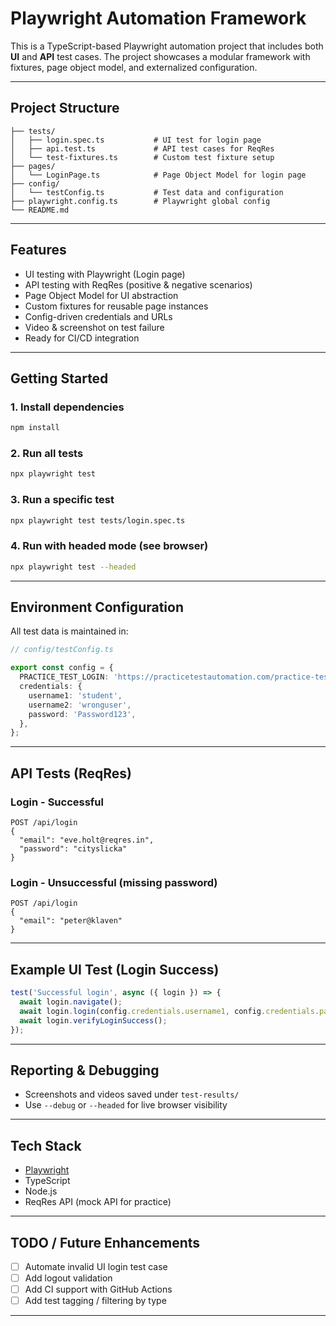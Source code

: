 # Playwright Automation Framework

This is a TypeScript-based Playwright automation project that includes both **UI** and **API** test cases. The project showcases a modular framework with fixtures, page object model, and externalized configuration.

---

## Project Structure

```
├── tests/
│   ├── login.spec.ts           # UI test for login page
│   ├── api.test.ts             # API test cases for ReqRes
│   └── test-fixtures.ts        # Custom test fixture setup
├── pages/
│   └── LoginPage.ts            # Page Object Model for login page
├── config/
│   └── testConfig.ts           # Test data and configuration
├── playwright.config.ts        # Playwright global config
└── README.md
```

---

## Features

- UI testing with Playwright (Login page)
- API testing with ReqRes (positive & negative scenarios)
- Page Object Model for UI abstraction
- Custom fixtures for reusable page instances
- Config-driven credentials and URLs
- Video & screenshot on test failure
- Ready for CI/CD integration

---

## Getting Started

### 1. Install dependencies

```bash
npm install
```

### 2. Run all tests

```bash
npx playwright test
```

### 3. Run a specific test

```bash
npx playwright test tests/login.spec.ts
```

### 4. Run with headed mode (see browser)

```bash
npx playwright test --headed
```

---

## Environment Configuration

All test data is maintained in:

```ts
// config/testConfig.ts

export const config = {
  PRACTICE_TEST_LOGIN: 'https://practicetestautomation.com/practice-test-login/',
  credentials: {
    username1: 'student',
    username2: 'wronguser',
    password: 'Password123',
  },
};
```

---

## API Tests (ReqRes)

### Login - Successful

```http
POST /api/login
{
  "email": "eve.holt@reqres.in",
  "password": "cityslicka"
}
```

### Login - Unsuccessful (missing password)

```http
POST /api/login
{
  "email": "peter@klaven"
}
```

---

## Example UI Test (Login Success)

```ts
test('Successful login', async ({ login }) => {
  await login.navigate();
  await login.login(config.credentials.username1, config.credentials.password);
  await login.verifyLoginSuccess();
});
```

---

## Reporting & Debugging

- Screenshots and videos saved under `test-results/`
- Use `--debug` or `--headed` for live browser visibility

---

## Tech Stack

- [Playwright](https://playwright.dev/)
- TypeScript
- Node.js
- ReqRes API (mock API for practice)

---

## TODO / Future Enhancements

- [ ] Automate invalid UI login test case
- [ ] Add logout validation
- [ ] Add CI support with GitHub Actions
- [ ] Add test tagging / filtering by type

---


